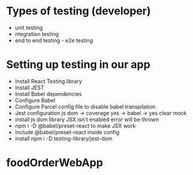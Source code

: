 
# Types of testing (developer)
- unit testing
- ntegration testing
- end to end testing - e2e testing

# Setting up testing in our app
- Install React Testing library
- Install JEST
- Install Babel dependencies
- Configure Babel
- Configure Parcel config file to disable babel transpilation
- Jest configuration
js dom -> coverage yes -> babel -> yes clear mock
- install js dom library 
JSX isn't enabled error will be thrown
 - npm i -D @babel/preset-react to make JSX work
 - include @babel/preset-react inside config
 - install npm i -D testing-library/jest-dom
# foodOrderWebApp
